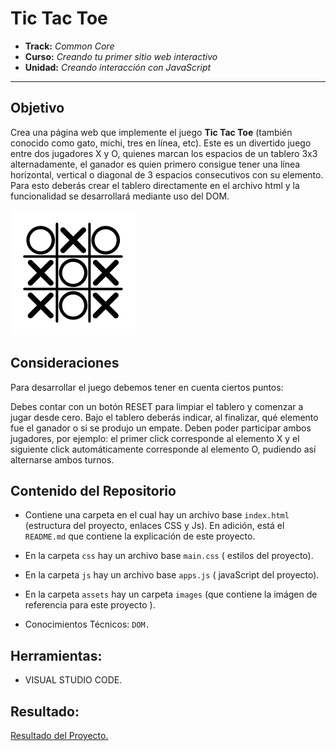 # **Tic Tac Toe**

* **Track:** _Common Core_
* **Curso:** _Creando tu primer sitio web interactivo_
* **Unidad:** _Creando interacción con JavaScript_

***

## Objetivo

Crea una página web que implemente el juego **Tic Tac Toe** (también conocido como gato, michi, tres en línea, etc). Este es un divertido juego entre dos jugadores X y O, quienes marcan los espacios de un tablero 3x3 alternadamente, el ganador es quien primero consigue tener una línea horizontal, vertical o diagonal de 3 espacios consecutivos con su elemento. Para esto deberás crear el tablero directamente en el archivo html y la funcionalidad se desarrollará mediante uso del DOM.

![Tic Tac Toe](assets/images/25029-200.png)
 
## Consideraciones
Para desarrollar el juego debemos tener en cuenta ciertos puntos:

Debes contar con un botón RESET para limpiar el tablero y comenzar a jugar desde cero.
Bajo el tablero deberás indicar, al finalizar, qué elemento fue el ganador o si se produjo un empate.
Deben poder participar ambos jugadores, por ejemplo: el primer click corresponde al elemento X y el siguiente click automáticamente corresponde al elemento O, pudiendo así alternarse ambos turnos.

## Contenido del Repositorio

* Contiene una carpeta en el cual hay un archivo base `index.html` (estructura del proyecto, enlaces CSS y Js). En adición, está el `README.md` que contiene la explicación de este proyecto.

* En la carpeta `css` hay un archivo base `main.css` (
  estilos del proyecto).

* En la carpeta `js` hay un archivo base `apps.js` (
  javaScript del proyecto).

* En la carpeta `assets` hay un carpeta `images` (que contiene la imágen de referencia para este proyecto
).

* Conocimientos Técnicos: `DOM.`

## Herramientas:

* VISUAL STUDIO CODE.

## Resultado:
[Resultado del Proyecto.](#)